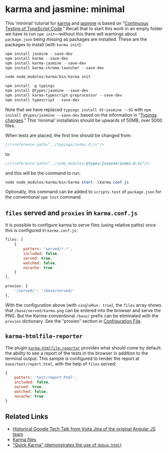 # karma and jasmine: minimal

This ‘minimal’ tutorial for [karma](https://karma-runner.github.io) and [jasmine](https://jasmine.github.io) is based on “[Continuous Testing of TypeScript Code](http://www.damirscorner.com/blog/posts/20160116-ContinuousTestingOfTypeScriptCode.html).” Recall that to start this work in an empty folder we have to run `npm init`—without this there will warnings about `package.json` being missing as packages are installed. These are the packages to install (with `karma init`):

```powershell
npm install jasmine --save-dev
npm install karma --save-dev
npm install karma-jasmine --save-dev
npm install karma-chrome-launcher --save-dev

node node_modules/karma/bin/karma init

npm install -g typings
npm install @types/jasmine --save-dev
npm install karma-typescript-preprocessor --save-dev
npm install typescript --save-dev
```

Note that we have replaced `typings install dt~jasmine --SG` with `npm install @types/jasmine --save-dev` based on the information in “[Typings changes](https://scotch.io/lounge/angular/typings-changes).” This ‘minimal’ installation should be upwards of 50MB, over 5000 files.

When tests are placed, the first line should be changed from:

```js
///<reference path="../typings/index.d.ts"/>
```

to:

```js
///<reference path="../node_modules/@types/jasmine/index.d.ts"/>
```

and this will be the command to run:

```powershell
node node_modules/karma/bin/karma start .\karma.conf.js
```

Optionally, this command can be added to `scripts.test` of `package.json` for the conventional `npm test` command.

## `files` served and `proxies` in `karma.conf.js`

It is possible to configure karma to serve files (using relative paths) once this is configured in `karma.conf.js`:

```js
files: [
    {
        pattern: 'served/*.*',
        included: false,
        served: true,
        watched: false,
        nocache: true
    }
],

proxies: {
    '/served/': '/base/served/'
},
```

With the configuration above (with `singleRun: true`), the `files` array shows that `/base/served/karma.png` can be entered into the browser and serve the PNG. But the Karma-conventional `/base/` prefix can be eliminated with the `proxies` dictionary. See the “proxies” section in [Configuration File](http://karma-runner.github.io/1.0/config/configuration-file.html).

## `karma-htmlfile-reporter`

The plugin [`karma-htmlfile-reporter`](https://github.com/matthias-schuetz/karma-htmlfile-reporter) provides what should come by default: the ability to see a report of the tests in the browser in addition to the terminal output. This sample is configured to render the report at `base/test/report.html`, with the help of `files` served:

```js
{
    pattern: 'test/report.html',
    included: false,
    served: true,
    watched: false,
    nocache: true
}
```

## Related Links

* [Historical Google Tech Talk from Vojta Jina of the original Angular JS team](https://www.youtube.com/watch?v=YG5DEzaQBIc)
* [Karma files](http://karma-runner.github.io/1.0/config/files.html)
* [“Quick Karma” (demonstrates the use of `debug.html`)](https://www.youtube.com/watch?v=AoMoL2UAC-A)